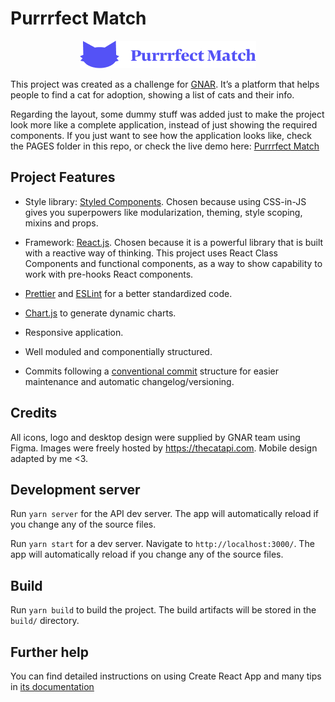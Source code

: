 # Purrrfect Match

<p align="center"><img src="src/assets/images/logotype-blue.png" alt="logo"/></p>

This project was created as a challenge for [GNAR](https://www.gnar.io/).
It’s a platform that helps people to find a cat for adoption, showing a list of cats and their info.

Regarding the layout, some dummy stuff was added just to make the project look more like a complete application, instead of just showing the required components.
If you just want to see how the application looks like, check the PAGES folder in this repo, or check the live demo here: [Purrrfect Match](https://upbeat-thompson-aa5571.netlify.com/)

## Project Features

* Style library: [Styled Components](https://styled-components.com/). Chosen because using CSS-in-JS gives you superpowers like modularization, theming, style scoping, mixins and props.
* Framework:  [React.js](https://reactjs.org/). Chosen because it is a powerful library that is built with a reactive way of thinking. This project uses React Class Components and functional components, as a way to show capability to work with pre-hooks React components.

* [Prettier](https://prettier.io/) and [ESLint](https://eslint.org/) for a better standardized code.
* [Chart.js](https://www.chartjs.org/) to generate dynamic charts.
* Responsive application.
* Well moduled and componentially structured.
* Commits following a [conventional commit](https://www.conventionalcommits.org/) structure for easier maintenance and automatic changelog/versioning.

## Credits

All icons, logo and desktop design were supplied by GNAR team using Figma.
Images were freely hosted by https://thecatapi.com.
Mobile design adapted by me <3.

## Development server

Run `yarn server` for the API dev server. The app will automatically reload if you change any of the source files.

Run `yarn start` for a dev server. Navigate to `http://localhost:3000/`. The app will automatically reload if you change any of the source files.

## Build

Run `yarn build` to build the project. The build artifacts will be stored in the `build/` directory.

## Further help

You can find detailed instructions on using Create React App and many tips in [its documentation](https://create-react-app.dev/)
